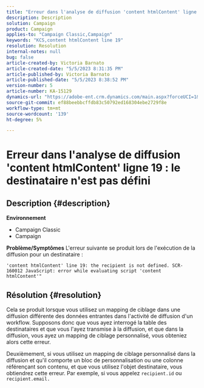 ```yaml
---
title: "Erreur dans l'analyse de diffusion 'content htmlContent' ligne 19 : recipient n'est pas défini"
description: Description
solution: Campaign
product: Campaign
applies-to: "Campaign Classic,Campaign"
keywords: "KCS,content htmlContent line 19"
resolution: Resolution
internal-notes: null
bug: false
article-created-by: Victoria Barnato
article-created-date: "5/5/2023 8:31:35 PM"
article-published-by: Victoria Barnato
article-published-date: "5/5/2023 8:38:52 PM"
version-number: 5
article-number: KA-15129
dynamics-url: "https://adobe-ent.crm.dynamics.com/main.aspx?forceUCI=1&pagetype=entityrecord&etn=knowledgearticle&id=0bfdd9cf-83eb-ed11-a7c6-6045bd0065f9"
source-git-commit: ef88beebbcffdb83c50792ed168304ebe2729f8e
workflow-type: tm+mt
source-wordcount: '139'
ht-degree: 5%

---
```


# Erreur dans l&#39;analyse de diffusion &#39;content htmlContent&#39; ligne 19 : le destinataire n&#39;est pas défini

## Description {#description}

<b>Environnement</b>
- Campaign Classic
- Campaign


<b>Problème/Symptômes</b>
L&#39;erreur suivante se produit lors de l&#39;exécution de la diffusion pour un destinataire :

`'content htmlContent' line 19: the recipient is not defined. SCR-160012 JavaScript: error while evaluating script 'content htmlContent'"`


## Résolution {#resolution}


Cela se produit lorsque vous utilisez un mapping de ciblage dans une diffusion différente des données entrantes dans l&#39;activité de diffusion d&#39;un workflow. Supposons donc que vous ayez interrogé la table des destinataires et que vous l&#39;ayez transmise à la diffusion, et que dans la diffusion, vous ayez un mapping de ciblage personnalisé, vous obteniez alors cette erreur.

Deuxièmement, si vous utilisez un mapping de ciblage personnalisé dans la diffusion et qu&#39;il comporte un bloc de personnalisation ou une colonne référençant son contenu, et que vous utilisez l&#39;objet destinataire, vous obtiendrez cette erreur. Par exemple, si vous appelez `recipient.id` ou `recipient.email.`
